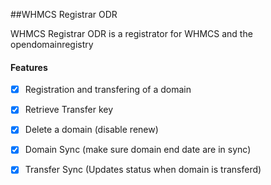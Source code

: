 ##WHMCS Registrar ODR

WHMCS Registrar ODR is a registrator for WHMCS and the opendomainregistry

#### Features

- [x] Registration and transfering of a domain
- [x] Retrieve Transfer key
- [x] Delete a domain (disable renew)
- [x] Domain Sync (make sure domain end date are in sync)
- [x] Transfer Sync (Updates status when domain is transferd)


